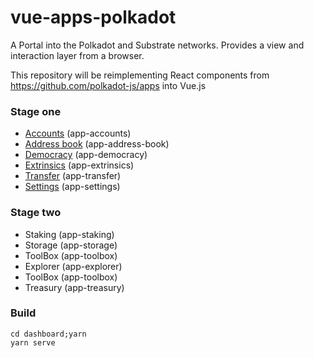# vue-apps-polkadot
A Portal into the Polkadot and Substrate networks. Provides a view and interaction layer from a browser.

This repository will be reimplementing React components from https://github.com/polkadot-js/apps into Vue.js

### Stage one
* [Accounts](https://vue-polkadot.netlify.com/#/accounts) (app-accounts)
* [Address book](https://vue-polkadot.netlify.com/#/addressbook) (app-address-book)
* [Democracy](https://vue-polkadot.netlify.com/#/democracy) (app-democracy)
* [Extrinsics](https://vue-polkadot.netlify.com/#/extrinsics) (app-extrinsics)
* [Transfer](https://vue-polkadot.netlify.com/#/transfer) (app-transfer)
* [Settings](https://vue-polkadot.netlify.com/#/settings) (app-settings)

### Stage two
* Staking (app-staking)
* Storage (app-storage)
* ToolBox (app-toolbox)
* Explorer (app-explorer)
* ToolBox (app-toolbox)
* Treasury (app-treasury)

### Build

```shell
cd dashboard;yarn
yarn serve
```
